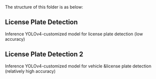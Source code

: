 The structure of this folder is as below:
## License Plate Detection 
Inference YOLOv4-customized model for license plate detection (low accuracy)
## License Plate Detection 2
Inference YOLOv4-customized model for vehicle &license plate detection (relatively high accuracy)
